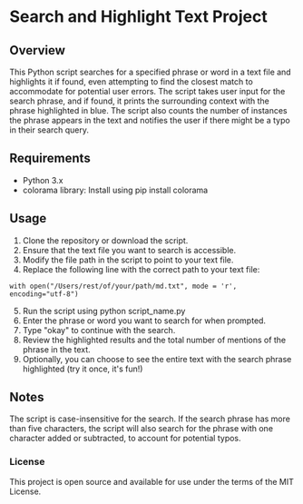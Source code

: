 # Search and Highlight Text Project

## Overview

This Python script searches for a specified phrase or word in a text file and highlights it if found, even attempting to find the closest match to accommodate for potential user errors. The script takes user input for the search phrase, and if found, it prints the surrounding context with the phrase highlighted in blue. The script also counts the number of instances the phrase appears in the text and notifies the user if there might be a typo in their search query.

## Requirements

- Python 3.x
- colorama library: Install using pip install colorama

## Usage

1) Clone the repository or download the script.
2) Ensure that the text file you want to search is accessible.
3) Modify the file path in the script to point to your text file. 
4) Replace the following line with the correct path to your text file:

```
with open("/Users/rest/of/your/path/md.txt", mode = 'r', encoding="utf-8")
```
5) Run the script using python script_name.py
6) Enter the phrase or word you want to search for when prompted.
7) Type "okay" to continue with the search.
8) Review the highlighted results and the total number of mentions of the phrase in the text.
9) Optionally, you can choose to see the entire text with the search phrase highlighted (try it once, it's fun!)

## Notes

The script is case-insensitive for the search.
If the search phrase has more than five characters, the script will also search for the phrase with one character added or subtracted, to account for potential typos.

### License

This project is open source and available for use under the terms of the MIT License.
